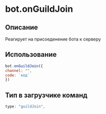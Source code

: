 # bot.onGuildJoin

## Описание 
Реагирует на присоеденение бота к серверу

## Использование
```javascript
bot.onGuildJoin({
channel: "",
code: `код`
})
```

## Тип в загрузчике команд
```javascript
type: "guildJoin",
```
